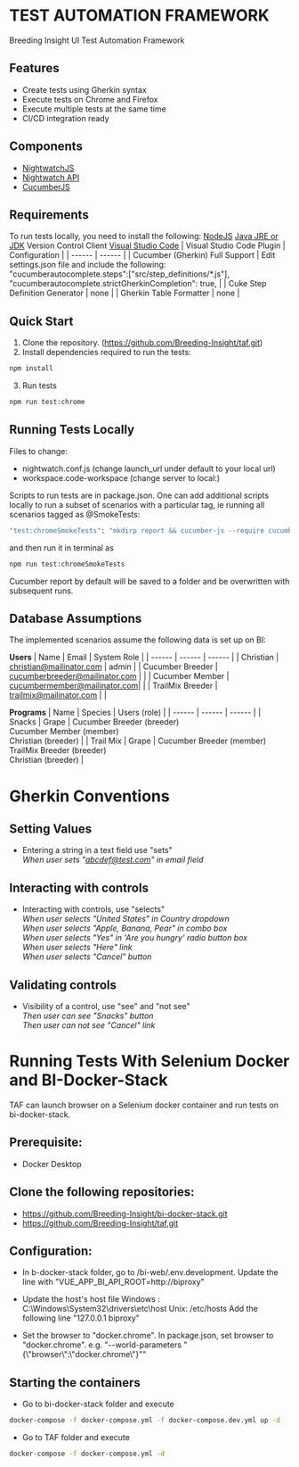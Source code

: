 # TEST AUTOMATION FRAMEWORK
Breeding Insight UI Test Automation Framework
## Features
- Create tests using Gherkin syntax
- Execute tests on Chrome and Firefox
- Execute multiple tests at the same time
- CI/CD integration ready

## Components
- [NightwatchJS](https://nightwatchjs.org/)
- [Nightwatch API](https://nightwatch-api.netlify.app/)
- [CucumberJS](https://cucumber.io/)

## Requirements
To run tests locally, you need to install the following:
[NodeJS](https://nodejs.org/en/)
[Java JRE or JDK](https://www.java.com/en/)
Version Control Client 
[Visual Studio Code](https://code.visualstudio.com/)
| Visual Studio Code Plugin | Configuration |
| ------ | ------ |
| Cucumber (Gherkin) Full Support | Edit settings.json file and include the following:<br>"cucumberautocomplete.steps":["src/step_definitions/*.js"],<br>"cucumberautocomplete.strictGherkinCompletion": true, |
| Cuke Step Definition Generator | none |
| Gherkin Table Formatter | none |

## Quick Start
1. Clone the repository. (https://github.com/Breeding-Insight/taf.git)
1. Install dependencies required to run the tests:
```sh
npm install
```
3. Run tests
```sh
npm run test:chrome
```
## Running Tests Locally
Files to change:
- nightwatch.conf.js (change launch_url under default to your local url)
- workspace.code-workspace (change server to local:<your local bi-web port>)

Scripts to run tests are in package.json. One can add additional scripts locally to run a subset of scenarios with a particular tag, ie running all scenarios tagged as @SmokeTests:
```sh
"test:chromeSmokeTests": "mkdirp report && cucumber-js --require cucumber.conf.js --tags @SmokeTests --require src/step_definitions src/features --format @cucumber/pretty-formatter --format json:report/cucumber_report.json --world-parameters \"{\\\"browser\\\":\\\"chrome\\\"}\"; npm run report"

```
and then run it in terminal as
```sh
npm run test:chromeSmokeTests
```

Cucumber report by default will be saved to a folder and be overwritten with subsequent runs.

## Database Assumptions
The implemented scenarios assume the following data is set up on BI:

**Users**
| Name | Email | System Role |
| ------ | ------ | ------ |
| Christian | christian@mailinator.com | admin |
| Cucumber Breeder | cucumberbreeder@mailinator.com | |
| Cucumber Member | cucumbermember@mailinator.com| |
| TrailMix Breeder | trailmix@mailinator.com | |

**Programs**
| Name | Species | Users (role) |
| ------ | ------ | ------ |
| Snacks | Grape | Cucumber Breeder (breeder) <br> Cucumber Member (member) <br> Christian (breeder) |
| Trail Mix | Grape | Cucumber Breeder (member) <br> TrailMix Breeder (breeder) <br> Christian (breeder) |

# Gherkin Conventions
## Setting Values
- Entering a string in a text field use "sets"
<br>_When user sets "abcdef@test.com" in email field_

## Interacting with controls
- Interacting with controls, use "selects"
<br>_When user selects "United States" in Country dropdown_
<br>_When user selects "Apple, Banana, Pear" in combo box_
<br>_When user selects "Yes" in 'Are you hungry' radio button box_
<br>_When user selects "Here" link_
<br>_When user selects "Cancel" button_

## Validating controls
- Visibility of a control, use "see" and "not see"
<br>_Then user can see "Snacks" button_
<br>_Then user can not see "Cancel" link_

# Running Tests With Selenium Docker and BI-Docker-Stack
TAF can launch browser on a Selenium docker container and run tests on bi-docker-stack.

## Prerequisite:
* Docker Desktop

## Clone the following repositories:
* https://github.com/Breeding-Insight/bi-docker-stack.git
* https://github.com/Breeding-Insight/taf.git

## Configuration:
* In b-docker-stack folder, go to /bi-web/.env.development.
Update the line with "VUE_APP_BI_API_ROOT=http://biproxy"

* Update the host's host file 
Windows : C:\Windows\System32\drivers\etc\host 
Unix: /etc/hosts
Add the following line "127.0.0.1 biproxy"

* Set the browser to "docker.chrome".
In package.json, set browser to "docker.chrome".
e.g. "--world-parameters \"{\\\"browser\\\":\\\"docker.chrome\\\"}\""

## Starting the containers
* Go to bi-docker-stack folder and execute
```sh
docker-compose -f docker-compose.yml -f docker-compose.dev.yml up -d
```
* Go to TAF folder and execute
```sh
docker-compose -f docker-compose.yml -d
```

